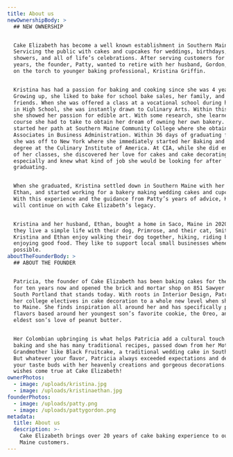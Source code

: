 ```yaml
---
title: About us
newOwnershipBody: >
  ## NEW OWNERSHIP


  Cake Elizabeth has become a well known establishment in Southern Maine.
  Servicing the public with cakes and cupcakes for weddings, birthdays, baby
  showers, and all of life’s celebrations. After serving customers for over 20
  years, the founder, Patty, wanted to retire with her husband, Gordon, and pass
  on the torch to younger baking professional, Kristina Griffin.


  Kristina has had a passion for baking and cooking since she was 4 years old.
  Growing up, she liked to bake for school bake sales, her family, and her
  friends. When she was offered a class at a vocational school during her years
  in High School, she was instantly drawn to Culinary Arts. Within this class,
  she showed her passion for edible art. With some research, she learned what
  course she had to take to obtain her dream of owning her own bakery. Kristina
  started her path at Southern Maine Community College where she obtained her
  Associates in Business Administration. Within 36 days of graduating from SMCC,
  she was off to New York where she immediately started her Baking and Pastry
  degree at the Culinary Institute of America. At CIA, while she did enjoy all
  of her classes, she discovered her love for cakes and cake decorating
  especially and knew what kind of job she would be looking for after
  graduating.


  When she graduated, Kristina settled down in Southern Maine with her husband,
  Ethan, and started working for a bakery making wedding cakes and cupcakes.
  With this experience and the guidance from Patty’s years of advice, Kristina
  will continue on with Cake Elizabeth’s legacy.


  Kristina and her husband, Ethan, bought a home in Saco, Maine in 2020 where
  they live a simple life with their dog, Primrose, and their cat, Smitty.
  Kristina and Ethan enjoy walking their dog together, hiking, riding bikes, and
  enjoying good food. They like to support local small businesses whenever
  possible.
aboutTheFounderBody: >
  ## ABOUT THE FOUNDER


  Patricia, the founder of Cake Elizabeth has been baking cakes for the public
  for ten years now and opened the brick and mortar shop on 851 Sawyer Street in
  South Portland that stands today. With roots in Interior Design, Patricia took
  her college electives in cake decoration to a whole new level when she moved
  to Maine. She finds inspiration all around her and has specifically produced
  flavors based around her youngest son’s favorite cookie, the Oreo, and her
  eldest son’s love of peanut butter.


  Her Colombian upbringing is what helps Patricia add a cultural touch to her
  baking and she has many traditional recipes, passed down from her Mother and
  Grandmother like Black Fruitcake, a traditional wedding cake in South America.
  But whatever your ﬂavor, Patricia always exceeded expectations and delighted
  your taste buds with her heavenly creations and gorgeous decorations. She made
  wishes come true at Cake Elizabeth!
ownerPhotos:
  - image: /uploads/kristina.jpg
  - image: /uploads/kristinaethan.jpg
founderPhotos:
  - image: /uploads/patty.png
  - image: /uploads/pattygordon.png
metadata:
  title: About us
  description: >-
    Cake Elizabeth brings over 20 years of cake baking experience to our happy
    Maine customers.
---
```




